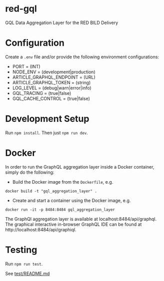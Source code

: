 # red-gql
GQL Data Aggregation Layer for the RED BILD Delivery

# Configuration
Create a `.env` file and/or provide the following environment configurations:
- PORT = (INT)
- NODE_ENV = (development|production)
- ARTICLE_GRAPHQL_ENDPOINT = (URL)
- ARTICLE_GRAPHQL_TOKEN = (string)
- LOG_LEVEL = (debug|warn|error|info)
- GQL_TRACING = (true|false)
- GQL_CACHE_CONTROL = (true|false)

# Development Setup
Run `npm install`.
Then just `npm run dev`.

# Docker
In order to run the GraphQL aggregation layer inside a Docker container, simply do the following:
 
* Build the Docker image from the `Dockerfile`, e.g.
```
docker build -t "gql_aggregation_layer" .
```
* Create and start a container using the Docker image, e.g.
```
docker run -it -p 8484:8484 gql_aggregation_layer
```
The GraphQl aggregation layer is available at localhost:8484/api/graphql. The graphical interactive in-browser 
GraphQL IDE can be found at http://localhost:8484/api/graphiql.

# Testing
Run `npm run test`.

See [test/README.md](test/README.md)
